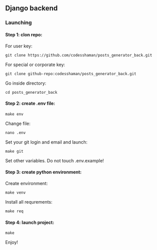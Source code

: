 ## Django backend

### Launching

#### Step 1: clon repo:

For user key:

``git clone https://github.com/codesshaman/posts_generator_back.git``

For special or corporate key:

``git clone github-repo:codesshaman/posts_generator_back.git``

Go inside directory:

``cd posts_generator_back``

#### Step 2: create .env file:

``make env``

Change file:

``nano .env``

Set your git login and email and launch:

``make git``

Set other variables. Do not touch .env.example!

#### Step 3: create python environment:

Create environment:

``make venv``

Install all requrements:

``make req``

#### Step 4: launch project:

``make``

Enjoy!